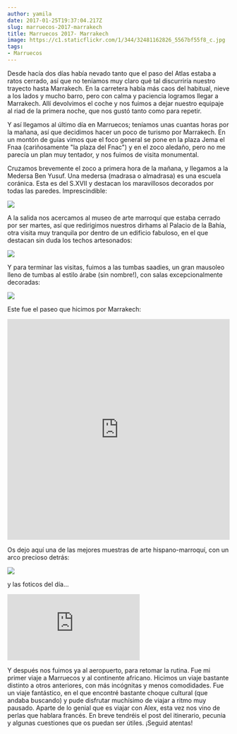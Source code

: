 ```yaml
---
author: yamila
date: 2017-01-25T19:37:04.217Z
slug: marruecos-2017-marrakech
title: Marruecos 2017- Marrakech
image: https://c1.staticflickr.com/1/344/32481162826_5567bf55f8_c.jpg
tags:
- Marruecos
---
```


Desde hacía dos días había nevado tanto que el paso del Atlas estaba a ratos cerrado, así que no teníamos muy claro qué tal discurriría nuestro trayecto hasta Marrakech. En la carretera había más caos del habitual, nieve a los lados y mucho barro, pero con calma y paciencia logramos llegar a Marrakech. Allí devolvimos el coche y nos fuimos a dejar nuestro equipaje al riad de la primera noche, que nos gustó tanto como para repetir.

Y así llegamos al último día en Marruecos; teníamos unas cuantas horas por la mañana, así que decidimos hacer un poco de turismo por Marrakech. En un montón de guías vimos que el foco general se pone en la plaza Jema el Fnaa (cariñosamente "la plaza del Fnac") y en el zoco aledaño, pero no me parecía un plan muy tentador, y nos fuimos de visita monumental.

Cruzamos brevemente el zoco a primera hora de la mañana, y llegamos a la Medersa Ben Yusuf. Una medersa (madrasa o almadrasa) es una escuela coránica. Esta es del S.XVII y destacan los maravillosos decorados por todas las paredes. Imprescindible:

<img src="https://c1.staticflickr.com/1/258/32515309705_ae05cc03a4_c.jpg" />

A la salida nos acercamos al museo de arte marroquí que estaba cerrado por ser martes, así que redirigimos nuestros dirhams al Palacio de la Bahía, otra visita muy tranquila por dentro de un edificio fabuloso, en el que destacan sin duda los techos artesonados:

<img src="https://c1.staticflickr.com/1/493/32369404772_a71377a157_c.jpg" />

Y para terminar las visitas, fuimos a las tumbas saadies, un gran mausoleo lleno de tumbas al estilo árabe (sin nombre!), con salas excepcionalmente decoradas:

<img src="https://c1.staticflickr.com/1/344/32481162826_5567bf55f8_c.jpg" />

Este fue el paseo que hicimos por Marrakech:

<iframe src="https://yamila-moreno.github.io/routes/#15/31.6221/-7.9834" width="100%" height="500px" frameborder="0"></iframe>

Os dejo aquí una de las mejores muestras de arte hispano-marroquí, con un arco precioso detrás:

<img src="https://c1.staticflickr.com/1/299/32515309285_2e5c314cd8_c.jpg" />

y las foticos del día...

<div class='embed-container'><iframe src='https://www.flickr.com/photos/125687915@N08/albums/72157675949251633/player' frameborder='0' allowfullscreen webkitallowfullscreen mozallowfullscreen oallowfullscreen msallowfullscreen></iframe></div>

Y después nos fuimos ya al aeropuerto, para retomar la rutina. Fue mi primer viaje a Marruecos y al continente africano. Hicimos un viaje bastante distinto a otros anteriores, con más incógnitas y menos comodidades. Fue un viaje fantástico, en el que encontré bastante choque cultural (que andaba buscando) y pude disfrutar muchísimo de viajar a ritmo muy pausado. Aparte de lo genial que es viajar con Alex, esta vez nos vino de perlas que hablara francés. En breve tendréis el post del itinerario, pecunia y algunas cuestiones que os puedan ser útiles. ¡Seguid atentas!